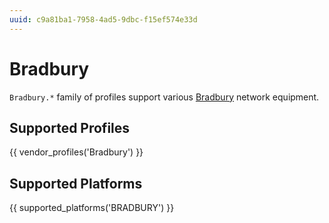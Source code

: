 ```yaml
---
uuid: c9a81ba1-7958-4ad5-9dbc-f15ef574e33d
---
```

# Bradbury

`Bradbury.*` family of profiles support various [Bradbury](https://bradburylab.com/)
network equipment.

## Supported Profiles

{{ vendor_profiles('Bradbury') }}

## Supported Platforms

{{ supported_platforms('BRADBURY') }}
